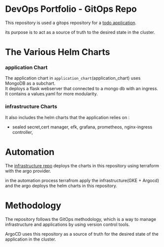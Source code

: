# DevOps Portfolio - GitOps Repo
This repository is used a gitops repository for a
[todo application](https://github.com/elior7557/protfolio-DevOps-application).

its purpose is to act as a source of truth to the desired state in the cluster.

# The Various Helm Charts

### application Chart
The application chart in `application_chart`(application_chart) uses MongoDB as a subchart. <br>
It deploys a flask webserver that connected to a mongo db with an ingress.
It contains a values.yaml for more modularity.<br>

### infrastructure Charts 
It also includes the helm charts that the application relies on : 
- sealed secret,cert manager, efk, grafana, prometheos,  nginx-ingress controller,

# Automation
The [infrastructure repo](https://github.com/elior7557/protfolio_infra.git) deploys the charts in this repository using terraform with the argo provider.

in the automation process terrafrom apply the infrastructure(GKE + Argocd) and the argo deploys the helm charts in this repository.

# Methodology 
The repository follows the GitOps methodology, which is a way to manage infrastructure and applications by using version control tools. 

ArgoCD uses this repository as a source of truth for the desired state of the application in the cluster.
